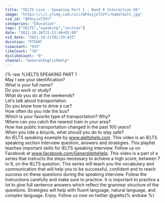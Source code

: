 ```yaml
---
title: "IELTS Live - Speaking Part 1 - Band 9 Interaction GE"
image: "https:\/\/i.ytimg.com\/vi\/QP4syjxT2VY\/hqdefault.jpg"
vid_id: "QP4syjxT2VY"
categories: "Education"
tags: ["IELTS","speaking","section"]
date: "2021-10-26T21:13:46+03:00"
vid_date: "2021-10-21T02:59:42Z"
duration: "PT56M"
viewcount: "915"
likeCount: "78"
dislikeCount: "0"
channel: "GeneralEnglishHelp"
---
```

{% raw %}IELTS SPEAKING PART 1<br />May I see your identification?<br />What is your full name?<br />Do you work or study?<br />What do you do at the weekends?<br />Let’s talk about transportation.<br />Do you know how to drive a car?<br />How often do you ride the bus?<br />Which is your favorite type of transportation? Why?<br />Where can you catch the nearest train in your area?<br />How has public transportation changed in the past 100 years?<br />When you ride a bicycle, what should you do to stay safe? <br />An IELTS speaking example by www.gieltshelp.com. This video is an IELTS speaking section interview question, answers and strategies. This playlist teaches important skills for IELTS speaking interview. Follow us on Facebook at www.facebook.com/GeneralIeltsHelp. This video is a part of a series that instructs the steps necessary to achieve a high score, between 7 to 9, on the IELTS question. This series will teach you the vocabulary and communication that will help you to be successful, confident and to reach success on these questions during the speaking interview. Follow the instructions carefully and make sure to practice. It is important to practice a lot to give full sentence answers which reflect the grammar structure of the questions. Strategies will help with fluent language, natural language, and complex language. Enjoy. Follow us now on twitter @gielts{% endraw %}
